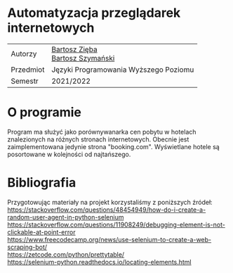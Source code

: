 # Automatyzacja przeglądarek internetowych
|    |      |
| --- | --- | 
|Autorzy | [Bartosz Zięba](https://github.com/bobusbogdan)  <br/>[Bartosz Szymański](https://github.com/szymanskji)
|Przedmiot| Języki Programowania Wyższego Poziomu 
|Semestr| 2021/2022   
# O programie
Program ma służyć jako porównywanarka cen pobytu w hotelach znalezionych na różnych stronach internetowych. Obecnie jest zaimplementowana jedynie strona "booking.com". Wyświetlane hotele są posortowane w kolejności od najtańszego. 
# Bibliografia
Przygotowując materiały na projekt korzystaliśmy z poniższych źródeł:</br>
https://stackoverflow.com/questions/48454949/how-do-i-create-a-random-user-agent-in-python-selenium \
https://stackoverflow.com/questions/11908249/debugging-element-is-not-clickable-at-point-error \
https://www.freecodecamp.org/news/use-selenium-to-create-a-web-scraping-bot/ \
https://zetcode.com/python/prettytable/ \
https://selenium-python.readthedocs.io/locating-elements.html
